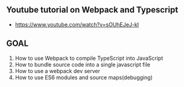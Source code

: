 ## Youtube tutorial on Webpack and Typescript
- https://www.youtube.com/watch?v=sOUhEJeJ-kI

## GOAL

1. How to use Webpack to compile TypeScript into JavaScript
2. How to bundle source code into a single javascript file
3. How to use a webpack dev server
4. How to use ES6 modules and source maps(debugging)
